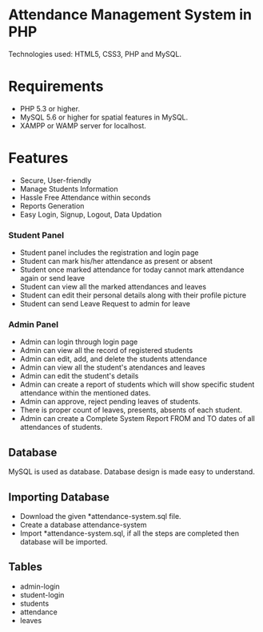 # Attendance Management System in PHP
Technologies used:  HTML5, CSS3, PHP and MySQL.


# Requirements #
  - PHP 5.3 or higher.
  - MySQL 5.6 or higher for spatial features in MySQL.
  - XAMPP or WAMP server for localhost. 

# Features #

- Secure, User-friendly
- Manage Students Information
- Hassle Free Attendance within seconds
- Reports Generation 
- Easy Login, Signup, Logout, Data Updation

### Student Panel ###

- Student panel includes the registration and login page
- Student can mark his/her attendance as present or absent
- Student once marked attendance for today cannot mark attendance again or send leave
- Student can view all the marked attendances and leaves
- Student can edit their personal details along with their profile picture
- Student can send Leave Request to admin for leave

### Admin Panel ###

- Admin can login through login page
- Admin can view all the record of registered students
- Admin can edit, add, and delete the students attendance
- Admin can view all the student's atendances and leaves
- Admin can edit the student's details
- Admin can create a report of students which will show specific student attendance within the mentioned dates.
- Admin can approve, reject pending leaves of students. 
- There is proper count of leaves, presents, absents of each student.
- Admin can create a Complete System Report FROM and TO dates of all attendances of students.


## Database
MySQL is used as database. Database design is made easy to understand.
## Importing Database
- Download the given \*attendance-system.sql file.
- Create a database attendance-system
- Import \*attendance-system.sql, if all the steps are completed then database will be imported.


## Tables
- admin-login
- student-login
- students
- attendance
- leaves
